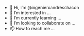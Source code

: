 - 👋 Hi, I’m @ingenieroandreschacon
- 👀 I’m interested in ...
- 🌱 I’m currently learning ...
- 💞️ I’m looking to collaborate on ...
- 📫 How to reach me ...

<!---
ingenieroandreschacon/ingenieroandreschacon is a ✨ special ✨ repository because its `README.md` (this file) appears on your GitHub profile.
You can click the Preview link to take a look at your changes.
--->
